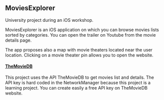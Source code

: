 ## MoviesExplorer

University project during an iOS workshop.

MoviesExplorer is an iOS application on which you can browse movies lists sorted by categories. You can open the trailer on Youtube from the movie details page.

The app proposes also a map with movie theaters located near the user location. Clicking on a movie theater pin allows you to open the website.

#### [TheMovieDB](https://www.themoviedb.org/)

This project uses the API TheMovieDB to get movies list and details.
The API key is hard coded in the NetworkManager because this project is a learning project. You can create easily a free API key on TheMovieDB website.